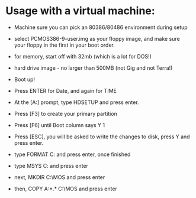 # Usage with a virtual machine:

* Machine sure you can pick an 80386/80486 environment during setup
* select PCMOS386-9-user.img as your floppy image, and make sure your floppy in the first in your boot order.
* for memory, start off with 32mb (which is a lot for DOS!)
* hard drive image - no larger than 500MB (not Gig and not Terra!)
* Boot up!

* Press ENTER for Date, and again for TIME
* At the [A:\] prompt, type HDSETUP and press enter.
* Press [F3] to create your primary partition

* Press [F6] until Boot column says Y 1
* Press [ESC], you will be asked to write the changes to disk, press Y and press enter.

* type FORMAT C: and press enter, once finished
* type MSYS C: and press enter

* next, MKDIR C:\MOS and press enter
* then, COPY A:\*.* C:\MOS and press enter
